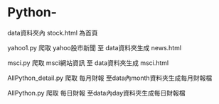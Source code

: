 # Python-
data資料夾內 stock.html 為首頁

yahoo1.py 爬取 yahoo股市新聞 至 data資料夾生成 news.html

msci.py 爬取 msci網站資訊 至 data資料夾生成 msci.html

AllPython_detail.py 爬取 每月財報 至data內month資料夾生成每月財報檔

AllPython.py 爬取 每日財報 至data內day資料夾生成每日財報檔
